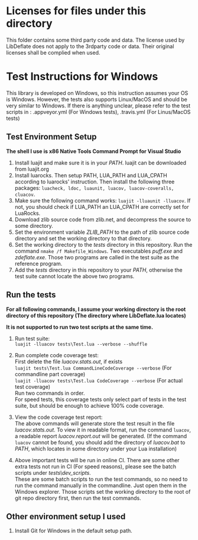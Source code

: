 # Licenses for files under this directory

This folder contains some third party code and data.
The license used by LibDeflate does not apply to the 3rdparty code or data.
Their original licenses shall be complied when used.

# Test Instructions for Windows

This library is developed on Windows, so this instruction assumes your OS is
Windows. However, the tests also supports Linux/MacOS and should be very similar
to Windows. If there is anything unclear, please refer to the test scripts
in : .appveyor.yml (For Windows tests), .travis.yml (For Linus/MacOS tests)

## Test Environment Setup

**The shell I use is x86 Native Tools Command Prompt for Visual  Studio**

1. Install luajit and make sure it is in your *PATH*. luajit can be downloaded from luajit.org
2. Install luarocks. Then setup PATH, LUA_PATH and LUA_CPATH according to luarocks' instruction. Then install the following three packages:
`luacheck, ldoc, luaunit, luacov, luacov-coveralls, cluacov`.
3. Make sure the following command works: `luajit -lluaunit -lluacov`. If not,
you should check if LUA_PATH an LUA_CPATH are correctly set for LuaRocks.
4. Download zlib source code from zlib.net, and decompress the source to some directory.
5. Set the environment variable *ZLIB_PATH* to the path of zlib source code directory and set the working directory to that directory.
6. Set the working directory to the *tests* directory in this repository. Run the command `nmake /f Makefile_Windows`. Two executables *puff.exe* and *zdeflate.exe*. Those two programs are called in the test suite as the reference program.
7. Add the *tests* directory in this repository to your *PATH*, otherwise the test suite cannot locate the above two programs.

## Run the tests

**For all following commands, I assume your working directory is the root directory of this repository (The directory where LibDeflate.lua locates)**

**It is not supported to run two test scripts at the same time.**

1. Run test suite:  
`luajit -lluacov tests\Test.lua --verbose --shuffle`  

2. Run complete code coverage test:  
First delete the file *luacov.stats.out*, if exists  
`luajit tests\Test.lua CommandLineCodeCoverage --verbose` (For commandline part coverage)  
`luajit -lluacov tests\Test.lua CodeCoverage --verbose` (For actual test coverage)  
Run two commands in order.  
For speed tests, this coverage tests only select part of tests in the test suite, but should be enough to achieve 100% code coverage.


3. View the code coverage test report:  
The above commands will generate store the test result in the file *luacov.stats.out*. To view it in readable format, run the command `luacov`,
a readable report *luacov.report.out* will be generated. (If the command `luacov` cannot be found, you should add the directory of *luacov.bat* to *PATH*, which locates in some directory under your Lua installation)

4. Above important tests will be run in online CI. There are some other extra tests not run in CI (For speed reasons), please see the batch scripts under *tests\dev_scripts*.  
These are some batch scripts to run the test commands, so no need to
run the command manually in the commandline. Just open them in the Windows
explorer. Those scripts set the working directory to the root of git repo
directory first, then run the test commands.


## Other environment setup I used

1. Install Git for Windows in the default setup path.




